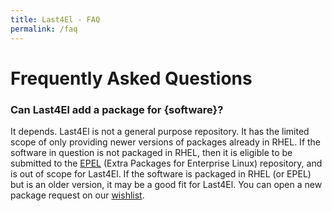 ```yaml
---
title: Last4El - FAQ
permalink: /faq
---
```


# Frequently Asked Questions

### Can Last4El add a package for {software}?

It depends.  Last4El is not a general purpose repository.  It has the limited scope
of only providing newer versions of packages already in RHEL.  If the software
in question is not packaged in RHEL, then it is eligible to be submitted to the
[EPEL][epel] (Extra Packages for Enterprise Linux) repository, and is out of
scope for Last4El.  If the software is packaged in RHEL (or EPEL) but is an older
version, it may be a good fit for Last4El.  You can open a new package request on
our [wishlist][wishlist].

[epel]: https://fedoraproject.org/wiki/EPEL
[wishlist]: https://github.com/yoannguion/wishlist
